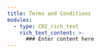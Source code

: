 ```yaml
---
title: Terms and Conditions
modules:
  - type: C02_rich_text
    rich_text_content: >-
      ### Enter content here
---
```

